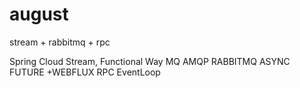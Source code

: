 # august 

stream + rabbitmq + rpc

Spring Cloud Stream, Functional Way
MQ
AMQP
RABBITMQ
ASYNC
FUTURE
+WEBFLUX
RPC
EventLoop
